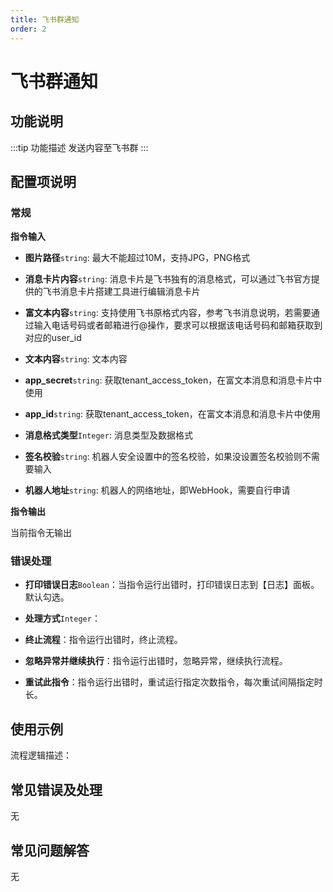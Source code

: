 ```yaml
---
title: 飞书群通知
order: 2
---
```


# 飞书群通知

## 功能说明

:::tip 功能描述
发送内容至飞书群
:::

## 配置项说明

### 常规

**指令输入**

- **图片路径**`string`: 最大不能超过10M，支持JPG，PNG格式

- **消息卡片内容**`string`: 消息卡片是飞书独有的消息格式，可以通过飞书官方提供的飞书消息卡片搭建工具进行编辑消息卡片

- **富文本内容**`string`: 支持使用飞书原格式内容，参考飞书消息说明，若需要通过输入电话号码或者邮箱进行@操作，要求可以根据该电话号码和邮箱获取到对应的user_id

- **文本内容**`string`: 文本内容

- **app_secret**`string`: 获取tenant_access_token，在富文本消息和消息卡片中使用

- **app_id**`string`: 获取tenant_access_token，在富文本消息和消息卡片中使用

- **消息格式类型**`Integer`: 消息类型及数据格式

- **签名校验**`string`: 机器人安全设置中的签名校验，如果没设置签名校验则不需要输入

- **机器人地址**`string`: 机器人的网络地址，即WebHook，需要自行申请


**指令输出**

当前指令无输出

### 错误处理

- **打印错误日志**`Boolean`：当指令运行出错时，打印错误日志到【日志】面板。默认勾选。

- **处理方式**`Integer`：

 - **终止流程**：指令运行出错时，终止流程。

 - **忽略异常并继续执行**：指令运行出错时，忽略异常，继续执行流程。

 - **重试此指令**：指令运行出错时，重试运行指定次数指令，每次重试间隔指定时长。

## 使用示例

流程逻辑描述：

## 常见错误及处理

无

## 常见问题解答

无

